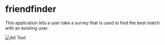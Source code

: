 # friendfinder

This application lets a user take a survey that is used to find the best match with an existing user.  

![Alt Text](friendfindergif.gif)
